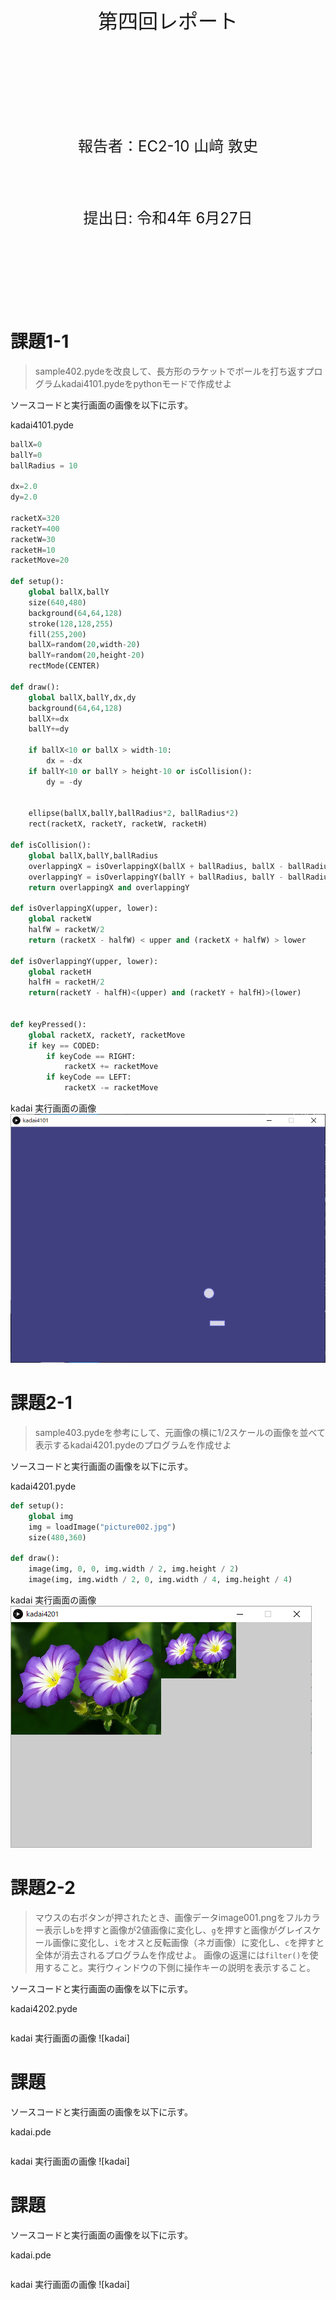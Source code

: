 <!-- 表紙 -->

<div style="text-align: center;">
<div style="font-size: 32px;margin: 240px auto 0px">
第四回レポート
</div>
<div style="font-size: 24px;margin: 160px auto 0px">
報告者：EC2-10 山﨑 敦史
</div>
<div style="font-size: 24px;margin: 80px auto 160px">
提出日: 令和4年 6月27日
</div>
</div>

<div style="page-break-before:always"></div>

<!-- 以下レポート -->

# 課題1-1
>sample402.pydeを改良して、長方形のラケットでボールを打ち返すプログラムkadai4101.pydeをpythonモードで作成せよ

ソースコードと実行画面の画像を以下に示す。

kadai4101.pyde
```py
ballX=0
ballY=0
ballRadius = 10

dx=2.0
dy=2.0

racketX=320
racketY=400
racketW=30
racketH=10
racketMove=20

def setup():
    global ballX,ballY
    size(640,480)
    background(64,64,128)
    stroke(128,128,255)
    fill(255,200)
    ballX=random(20,width-20)
    ballY=random(20,height-20)
    rectMode(CENTER)
    
def draw():
    global ballX,ballY,dx,dy
    background(64,64,128)
    ballX+=dx
    ballY+=dy
    
    if ballX<10 or ballX > width-10:
        dx = -dx
    if ballY<10 or ballY > height-10 or isCollision():
        dy = -dy
        
    
    ellipse(ballX,ballY,ballRadius*2, ballRadius*2)
    rect(racketX, racketY, racketW, racketH)
    
def isCollision():
    global ballX,ballY,ballRadius
    overlappingX = isOverlappingX(ballX + ballRadius, ballX - ballRadius)
    overlappingY = isOverlappingY(ballY + ballRadius, ballY - ballRadius)
    return overlappingX and overlappingY

def isOverlappingX(upper, lower):
    global racketW
    halfW = racketW/2
    return (racketX - halfW) < upper and (racketX + halfW) > lower

def isOverlappingY(upper, lower):
    global racketH
    halfH = racketH/2
    return(racketY - halfH)<(upper) and (racketY + halfH)>(lower)
                            

def keyPressed():
    global racketX, racketY, racketMove
    if key == CODED:
        if keyCode == RIGHT:
            racketX += racketMove
        if keyCode == LEFT:
            racketX -= racketMove

```

kadai 実行画面の画像
![kadai](../P4/kadai4101/kadai4101.png)

# 課題2-1
>sample403.pydeを参考にして、元画像の横に1/2スケールの画像を並べて表示するkadai4201.pydeのプログラムを作成せよ

ソースコードと実行画面の画像を以下に示す。

kadai4201.pyde
```py
def setup():
    global img
    img = loadImage("picture002.jpg")
    size(480,360)
    
def draw():
    image(img, 0, 0, img.width / 2, img.height / 2)
    image(img, img.width / 2, 0, img.width / 4, img.height / 4)
```

kadai 実行画面の画像
![kadai](../P4/kadai4201/kadai4201.png)


# 課題2-2
>マウスの右ボタンが押されたとき、画像データimage001.pngをフルカラー表示し`b`を押すと画像が2値画像に変化し、`g`を押すと画像がグレイスケール画像に変化し、`i`をオスと反転画像（ネガ画像）に変化し、`c`を押すと全体が消去されるプログラムを作成せよ。
画像の返還には`filter()`を使用すること。実行ウィンドウの下側に操作キーの説明を表示すること。

ソースコードと実行画面の画像を以下に示す。

kadai4202.pyde
```py
```

kadai 実行画面の画像
![kadai]

# 課題
>

ソースコードと実行画面の画像を以下に示す。

kadai.pde
```py
```

kadai 実行画面の画像
![kadai]

# 課題
>

ソースコードと実行画面の画像を以下に示す。

kadai.pde
```py
```

kadai 実行画面の画像
![kadai]
